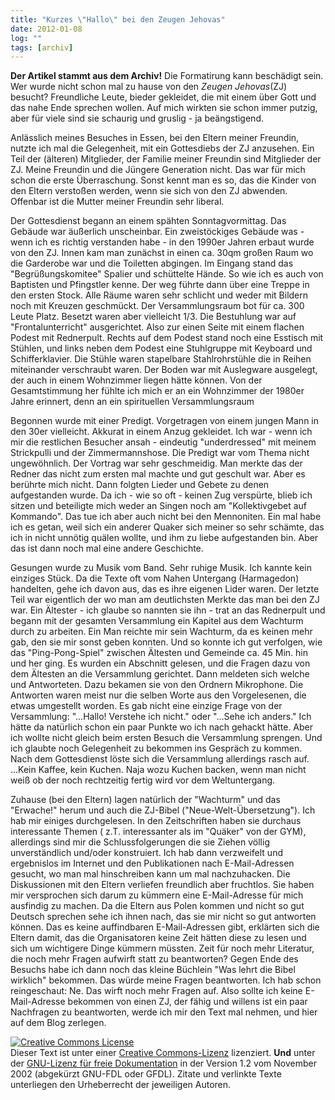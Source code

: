 ```yaml
---
title: "Kurzes \"Hallo\" bei den Zeugen Jehovas"
date: 2012-01-08
log: ""
tags: [archiv]
---
```

**Der Artikel stammt aus dem Archiv!** Die Formatirung kann beschädigt sein.
Wer wurde nicht schon mal zu hause von den <i>Zeugen Jehovas</i>(ZJ) besucht? Freundliche Leute, bieder gekleidet, die mit einem über Gott und das nahe Ende sprechen wollen. Auf mich wirkten sie schon immer putzig, aber für viele sind sie schaurig und gruslig - ja beängstigend.

Anlässlich meines Besuches in Essen, bei den Eltern meiner Freundin, nutzte ich mal die Gelegenheit, mit ein Gottesdiebs der ZJ anzusehen. Ein Teil der (älteren) Mitglieder, der Familie meiner Freundin sind Mitglieder der ZJ. Meine Freundin und die Jüngere Generation nicht. Das war für mich schon die erste Überraschung. Sonst kennt man es so, das die Kinder von den Eltern verstoßen werden, wenn sie sich von den ZJ abwenden. Offenbar ist die Mutter meiner Freundin sehr liberal.

Der Gottesdienst begann an einem spähten Sonntagvormittag. Das Gebäude war äußerlich unscheinbar. Ein zweistöckiges Gebäude was - wenn ich es richtig verstanden habe - in den 1990er Jahren erbaut wurde von den ZJ. Innen kam man zunächst in einen ca. 30qm großen Raum wo die Garderobe war und die Toiletten abgingen. Im Eingang stand das "Begrüßungskomitee" Spalier und schüttelte Hände. So wie ich es auch von Baptisten und Pfingstler kenne. Der weg führte dann über eine Treppe in den ersten Stock. Alle Räume waren sehr schlicht und weder mit Bildern noch mit Kreuzen geschmückt. Der Versammlungsraum bot für ca. 300 Leute Platz. Besetzt waren aber vielleicht 1/3. Die Bestuhlung war auf "Frontalunterricht" ausgerichtet. Also zur einen Seite mit einem flachen Podest mit Rednerpult. Rechts auf dem Podest stand noch eine Esstisch mit Stühlen, und links neben dem Podest eine Stuhlgruppe mit Keyboard und Schifferklavier. Die Stühle waren stapelbare Stahlrohrstühle die in Reihen miteinander verschraubt waren. Der Boden war mit Auslegware ausgelegt, der auch in einem Wohnzimmer liegen hätte können. Von der Gesamtstimmung her fühlte ich mich er an ein Wohnzimmer der 1980er Jahre erinnert, denn an ein spirituellen Versammlungsraum

Begonnen wurde mit einer Predigt. Vorgetragen von einem jungen Mann in den 30er vielleicht. Akkurat in einem Anzug gekleidet. Ich war - wenn ich mir die restlichen Besucher ansah - eindeutig "underdressed" mit meinem Strickpulli und der Zimmermannshose. Die Predigt war vom Thema nicht ungewöhnlich. Der Vortrag war sehr geschmeidig. Man merkte das der Redner das nicht zum ersten mal machte und gut geschult war. Aber es berührte mich nicht. Dann folgten Lieder und Gebete zu denen aufgestanden wurde. Da ich - wie so oft - keinen Zug verspürte, blieb ich sitzen und beteiligte mich weder an Singen noch am "Kollektivgebet auf Kommando". Das tue ich aber auch nicht bei den Mennoniten. Ein mal habe ich es getan, weil sich ein anderer Quaker sich meiner so sehr schämte, das ich in nicht unnötig quälen wollte, und ihm zu liebe aufgestanden bin. Aber das ist dann noch mal eine andere Geschichte.

Gesungen wurde zu Musik vom Band. Sehr ruhige Musik. Ich kannte kein einziges Stück. Da die Texte oft vom Nahen Untergang (Harmagedon) handelten, gehe ich davon aus, das es ihre eigenen Lider waren. Der letzte Teil war eigentlich der wo man am deutlichsten Merkte das man bei den ZJ war. Ein Ältester - ich glaube so nannten sie ihn - trat an das Rednerpult und begann mit der gesamten Versammlung ein Kapitel aus dem Wachturm durch zu arbeiten. Ein Man reichte mir sein Wachturm, da es keinen mehr gab, den sie mir sonst geben konnten. Und so konnte ich gut verfolgen, wie das "Ping-Pong-Spiel" zwischen Ältesten und Gemeinde ca. 45 Min. hin und her ging. Es wurden ein Abschnitt gelesen, und die Fragen dazu von dem Ältesten an die Versammlung gerichtet. Dann meldeten sich welche und Antworteten. Dazu bekamen sie von den Ordnern Mikrophone. Die Antworten waren meist nur die selben Worte aus den Vorgelesenen, die etwas umgestellt worden. Es gab nicht eine einzige Frage von der Versammlung: "...Hallo! Verstehe ich nicht." oder "...Sehe ich anders." Ich hätte da natürlich schon ein paar Punkte wo ich nach gehackt hätte. Aber ich wollte nicht gleich beim ersten Besuch die Versammlung sprengen. Und ich glaubte noch Gelegenheit zu bekommen ins Gespräch zu kommen. Nach dem Gottesdienst löste sich die Versammlung allerdings rasch auf. ...Kein Kaffee, kein Kuchen. Naja wozu Kuchen backen, wenn man nicht weiß ob der noch rechtzeitig fertig wird vor dem Weltuntergang.

 

Zuhause (bei den Eltern) lagen natürlich der "Wachturm" und das "Erwache!" herum und auch die ZJ-Bibel ("Neue-Welt-Übersetzung"). Ich hab mir einiges durchgelesen. In den Zeitschriften haben sie durchaus interessante Themen ( z.T. interessanter als im "Quäker" von der GYM), allerdings sind mir die Schlussfolgerungen die sie Ziehen völlig unverständlich und/oder konstruiert. Ich hab dann verzweifelt und ergebnislos im Internet und den Publikationen nach E-Mail-Adressen gesucht, wo man mal hinschreiben kann um mal nachzuhacken. Die Diskussionen mit den Eltern verliefen freundlich aber fruchtlos. Sie haben mir versprochen sich darum zu kümmern eine E-Mail-Adresse für mich ausfindig zu machen. Da die Eltern aus Polen kommen und nicht so gut Deutsch sprechen sehe ich ihnen nach, das sie mir nicht so gut antworten können. Das es keine auffindbaren E-Mail-Adressen gibt, erklärten sich die Eltern damit, das die Organisatoren keine Zeit hätten diese zu lesen und sich um wichtigere Dinge kümmern müssten. Zeit für noch mehr Literatur, die noch mehr Fragen aufwirft statt zu beantworten? Gegen Ende des Besuchs habe ich dann noch das kleine Büchlein "Was lehrt die Bibel wirklich" bekommen. Das würde meine Fragen beantworten. Ich hab schon reingeschaut: Ne. Das wirft noch mehr Fragen auf. Also sollte ich keine E-Mail-Adresse bekommen von einen ZJ, der fähig und willens ist ein paar Nachfragen zu beantworten, werde ich mir den Text mal nehmen, und hier auf dem Blog zerlegen.



<a href="http://creativecommons.org/licenses/by-sa/3.0/de/" rel="license"><img src="http://i.creativecommons.org/l/by-sa/3.0/de/88x31.png" style="border-width: 0pt;" alt="Creative Commons License" /></a><br />
Dieser <span rel="dc:type" href="http://purl.org/dc/dcmitype/Text" xmlns:dc="http://purl.org/dc/elements/1.1/">Text</span> ist unter einer <a href="http://creativecommons.org/licenses/by-sa/3.0/de/" rel="license">Creative Commons-Lizenz</a> lizenziert. **Und** unter der <a href="http://de.wikipedia.org/wiki/GFDL">GNU-Lizenz f&uuml;r freie Dokumentation</a> in der Version 1.2 vom November 2002 (abgek&uuml;rzt GNU-FDL oder GFDL). Zitate und verlinkte Texte unterliegen den Urheberrecht der jeweiligen Autoren.

